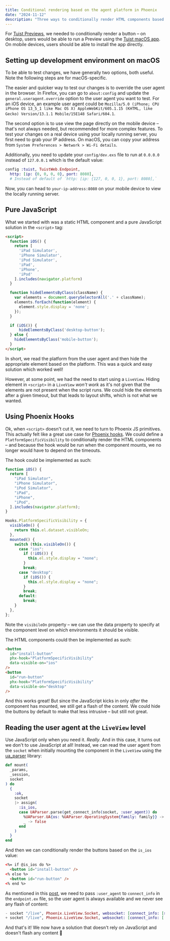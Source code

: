 ```yaml
---
title: Conditional rendering based on the agent platform in Phoenix
date: "2024-11-12"
description: "Three ways to conditionally render HTML components based on the agent platform in Phoenix."
---
```


For [Tuist Previews](https://docs.tuist.dev/en/guides/share/previews#previews), we needed to conditionally render a button – on desktop, users would be able to run a Preview using the [Tuist macOS app](https://docs.tuist.dev/en/guides/share/previews#tuist-macos-app). On mobile devices, users should be able to install the app directly.

## Setting up development environment on macOS

To be able to test changes, we have generally two options, both useful. Note the following steps are for macOS-specific.

The easier and quicker way to test our changes is to override the user agent in the browser. In Firefox, you can go to `about:config` and update the `general.useragent.override` option to the user agent you want to test. For an iOS device, an example user agent could be `Mozilla/5.0 (iPhone; CPU iPhone OS 13_5_1 like Mac OS X) AppleWebKit/605.1.15 (KHTML, like Gecko) Version/13.1.1 Mobile/15E148 Safari/604.1`.

The second option is to use view the page directly on the mobile device – that's not always needed, but recommended for more complex features. To test your changes on a real device using your locally running server, you first need to grab your IP address. On macOS, you can copy your address from `System Preferences > Network > Wi-Fi details`.

Additionally, you need to update your `config/dev.exs` file to run at `0.0.0.0` instead of `127.0.0.1` which is the default value:
```elixir
config :tuist, TuistWeb.Endpoint,
  http: [ip: {0, 0, 0, 0}, port: 8080],
  # Instead of default of `http: [ip: {127, 0, 0, 1}, port: 8080],`
```

Now, you can head to `your-ip-address:8080` on your mobile device to view the locally running server.

## Pure JavaScript

What we started with was a static HTML component and a pure JavaScript solution in the `<script>` tag:
```html
<script>
  function iOS() {
    return [
      'iPad Simulator',
      'iPhone Simulator',
      'iPod Simulator',
      'iPad',
      'iPhone',
      'iPod'
    ].includes(navigator.platform)
  }

  function hideElementsByClass(className) {
    var elements = document.querySelectorAll('.' + className);
    elements.forEach(function(element) {
      element.style.display = 'none';
    });
  }

  if (iOS()) {
      hideElementsByClass('desktop-button');
  } else {
    hideElementsByClass('mobile-button');
  }
</script>
```

In short, we read the platform from the user agent and then hide the appropriate element based on the platform. This was a quick and easy solution which worked well!

However, at some point, we had the need to start using a `LiveView`. Hiding element in `<script>` in a `LiveView` _won't work_ as it's not given that the elements are not present when the script runs. We could hide the elements after a given timeout, but that leads to layout shifts, which is not what we wanted.

## Using Phoenix Hooks

Ok, when `<script>` doesn't cut it, we need to turn to Phoenix JS primitives. This actually felt like a great use case for [Phoenix hooks](https://hexdocs.pm/phoenix_live_view/js-interop.html#client-hooks-via-phx-hook). We could define a `PlatformSpecificVisibility` to conditionally render the HTML components – and because the hook would be run when the component mounts, we no longer would have to depend on the timeouts.

The hook could be implemented as such:
```javascript
function iOS() {
  return [
    "iPad Simulator",
    "iPhone Simulator",
    "iPod Simulator",
    "iPad",
    "iPhone",
    "iPod",
  ].includes(navigator.platform);
}

Hooks.PlatformSpecificVisibility = {
  visibleOn() {
    return this.el.dataset.visibleOn;
  },
  mounted() {
    switch (this.visibleOn()) {
      case "ios":
        if (!iOS()) {
          this.el.style.display = "none";
        }
        break;
      case "desktop":
        if (iOS()) {
          this.el.style.display = "none";
        }
        break;
      default:
        break;
    }
  },
};
```

Note the `visibileOn` property – we can use the data property to specify at the component level on which environments it should be visible.

The HTML components could then be implemented as such:
```html
<button
  id="install-button"
  phx-hook="PlatformSpecificVisibility"
  data-visible-on="ios"
/>
<button
  id="run-button"
  phx-hook="PlatformSpecificVisibility"
  data-visible-on="desktop"
/>
```

And this works great! But since the JavaScript kicks in only _after_ the component has mounted, we still get a flash of the content. We could hide the buttons by default to make that less intrusive – but still not great.

## Reading the user agent at the `LiveView` level

Use JavaScript only when you need it. _Really_. And in this case, it turns out we don't to use JavaScript at all! Instead, we can read the user agent from the `socket` when initially mounting the component in the `LiveView` using the [ua_parser](https://hexdocs.pm/ua_parser/readme.html) library:
```elixir
def mount(
  _params,
  _session,
  socket
) do
  {
    :ok,
    socket
    |> assign(
      :is_ios,
      case UAParser.parse(get_connect_info(socket, :user_agent)) do
        %UAParser.UA{os: %UAParser.OperatingSystem{family: family}} -> family == "iOS"
        _ -> false
      end
    )
  }
end
```

And then we can conditionally render the buttons based on the `is_ios` value:
```html
<%= if @is_ios do %>
  <button id="install-button" />
<% else %>
  <button id="run-button" />
<% end %>
```

As mentioned in this [post](https://fly.io/phoenix-files/pass-user-agent-info-to-your-liveview/), we need to pass `:user_agent` to `connect_info` in the `endpoint.ex` file, so the user agent is always available and we never see any flash of content:
```elixir
- socket "/live", Phoenix.LiveView.Socket, websocket: [connect_info: [session: @session_options]]
+ socket "/live", Phoenix.LiveView.Socket, websocket: [connect_info: [:user_agent, session: @session_options]]
```

And that's it! We now have a solution that doesn't rely on JavaScript and doesn't flash any content 🎉
